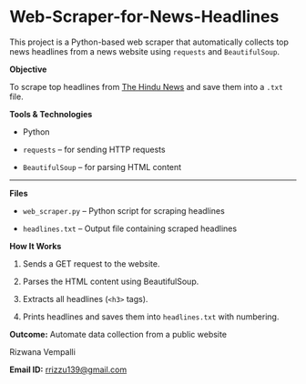 # Web-Scraper-for-News-Headlines

This project is a Python-based web scraper that automatically collects top news headlines from a news website using `requests` and `BeautifulSoup`.



**Objective**

To scrape top headlines from [The Hindu News](https://www.thehindu.com/news/) and save them into a `.txt` file.


**Tools & Technologies**

- Python

- `requests` – for sending HTTP requests

- `BeautifulSoup` – for parsing HTML content

---

**Files**

- `web_scraper.py` – Python script for scraping headlines

- `headlines.txt` – Output file containing scraped headlines

**How It Works**

1. Sends a GET request to the website.

2. Parses the HTML content using BeautifulSoup.

3. Extracts all headlines (`<h3>` tags).

4. Prints headlines and saves them into `headlines.txt` with numbering.
 
**Outcome:** Automate data collection from a public website

Rizwana Vempalli 

**Email ID:** rrizzu139@gmail.com 
